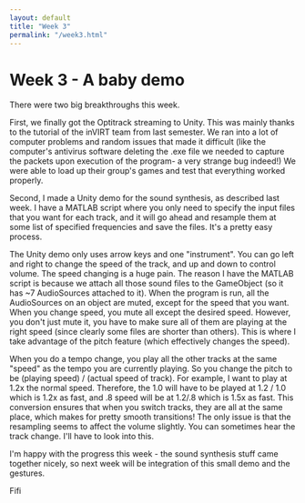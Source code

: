 ```yaml
---
layout: default
title: "Week 3"
permalink: "/week3.html"
---
```


Week 3 - A baby demo
====================

There were two big breakthroughs this week. 

First, we finally got the Optitrack streaming to Unity. This 
was mainly thanks to the tutorial of the inVIRT team from last 
semester. We ran into a lot of computer problems and random 
issues that made it difficult (like the computer's antivirus software
deleting the .exe file we needed to capture the packets upon execution
of the program- a very strange bug indeed!) We were able to 
load up their group's games and test that everything worked properly. 

Second, I made a Unity demo for the sound synthesis, as described last week. 
I have a MATLAB script where you only need to specify the input files that
you want for each track, and it will go ahead and resample them at some list of
specified frequencies and save the files. It's a pretty easy process. 

The Unity demo only uses arrow keys and one "instrument". You can go 
left and right to change the speed of the track, and up and down to 
control volume. The speed changing is a huge pain. The reason I have 
the MATLAB script is because we attach all those sound files to the 
GameObject (so it has ~7 AudioSources attached to it). When the program
is run, all the AudioSources on an object are muted, except for the speed
that you want. When you change speed, you mute all except the desired speed.
However, you don't just mute it, you have to make sure all of them are playing
at the right speed (since clearly some files are shorter than others). This is
where I take advantage of the pitch feature (which effectively changes the speed).

When you do a tempo change, you play all the other tracks at the same "speed" as the 
tempo you are currently playing. So you change the pitch to be  (playing speed) / (actual speed of track). 
For example, I want to play at 1.2x the normal speed. Therefore, the 1.0 will have to be played at 
1.2 / 1.0 which is 1.2x as fast, and .8 speed will be at 1.2/.8 which is 1.5x as fast. 
This conversion ensures that when you switch tracks, they are all at the same place, which makes
for pretty smooth transitions! The only issue is that the resampling seems to affect
the volume slightly. You can sometimes hear the track change. I'll have to look into this. 

I'm happy with the progress this week - the sound synthesis stuff came together nicely, 
so next week will be integration of this small demo and the gestures. 

Fifi